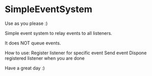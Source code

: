 # SimpleEventSystem

Use as you please :)

Simple event system to relay events to all listeners.

It does NOT queue events.

How to use:
Register listener for specific event
Send event
Dispone registered listener when you are done

Have a great day :)
